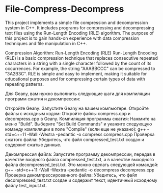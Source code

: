 # File-Compress-Decompress

This project implements a simple file compression and decompression system in C++. It includes programs for compressing and decompressing text files using the Run-Length Encoding (RLE) algorithm. The purpose of this project is to gain hands-on experience with data compression techniques and file manipulation in C++.

Compression Algorithm: Run-Length Encoding (RLE)
Run-Length Encoding (RLE) is a basic compression technique that replaces consecutive repeated characters in a string with a single character followed by the count of its occurrences. For example, the string "AAABBCCC" can be compressed to "3A2B3C". RLE is simple and easy to implement, making it suitable for educational purposes and for compressing certain types of data with repeating patterns.


Для Geany, вам нужно выполнить следующие шаги для компиляции программ сжатия и декомпрессии:

Откройте Geany: Запустите Geany на вашем компьютере.
Откройте файлы с исходным кодом: Откройте файлы compress.cpp и decompress.cpp в Geany.
Компиляция программы сжатия:
Нажмите на меню "Build".
Выберите "Set Build Commands" и укажите следующую команду компиляции в поле "Compile" (если еще не указано):
g++ -std=c++11 -Wall -Wextra -pedantic -o compress compress.cpp
Проверка сжатого файла: Убедитесь, что файл compressed_test.txt создан и содержит сжатые данные.

Декомпрессия файла: Запустите программу декомпрессии, передав в качестве входного файла compressed_test.txt, а в качестве выходного файла decompressed_test.txt. Это можно сделать следующей командой:
g++ -std=c++11 -Wall -Wextra -pedantic -o decompress decompress.cpp
Проверка декомпрессированного файла: Убедитесь, что файл decompressed_test.txt создан и содержит текст, идентичный исходному файлу test_input.txt.
